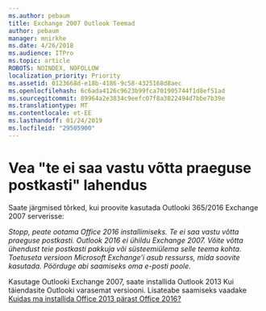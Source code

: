 ```yaml
---
ms.author: pebaum
title: Exchange 2007 Outlook Teemad
author: pebaum
manager: mnirkhe
ms.date: 4/26/2018
ms.audience: ITPro
ms.topic: article
ROBOTS: NOINDEX, NOFOLLOW
localization_priority: Priority
ms.assetid: 0123668d-e18b-4186-9c58-4325168d8aec
ms.openlocfilehash: 6c6ada4126c9623b99fca701905744f1d8ef51ad
ms.sourcegitcommit: 89964a2e3834c9eefc07f8a3822494d7bbe7b39e
ms.translationtype: MT
ms.contentlocale: et-EE
ms.lasthandoff: 01/24/2019
ms.locfileid: "29505900"
---
```

# <a name="solution-for-error-you-wont-be-able-to-receive-mail-from-a-current-mailbox"></a>Vea "te ei saa vastu võtta praeguse postkasti" lahendus
Saate järgmised tõrked, kui proovite kasutada Outlooki 365/2016 Exchange 2007 serverisse:

*Stopp, peate ootama Office 2016 installimiseks. Te ei saa vastu võtta praeguse postkasti. Outlook 2016 ei ühildu Exchange 2007. Võite võtta ühendust teie postkasti pakkuja või süsteemiülema selle teema kohta. Toetuseta versioon Microsoft Exchange'i asub ressurss, mida soovite kasutada. Pöörduge abi saamiseks oma e-posti poole.*

Kasutage Outlooki Exchange 2007, saate installida Outlook 2013 Kui täiendasite Outlooki varasemat versiooni. Lisateabe saamiseks vaadake [Kuidas ma installida Office 2013 pärast Office 2016?](https://support.office.com/article/a6ca92f4-cbb4-4609-9fdb-f8d3dd6812f3)